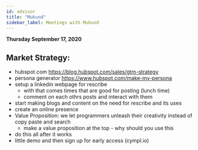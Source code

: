 ```yaml
---
id: advisor
title: "Mukund"
sidebar_label: Meetings with Mukund
---
```


**Thursday September 17, 2020**

## Market Strategy:

- hubspot.com  https://blog.hubspot.com/sales/gtm-strategy 
- persona generator    https://www.hubspot.com/make-my-persona 
- setup a linkedin webpage for rescribe
  - with that comes times that are good for posting (lunch time)
  - comment on each othrs posts and interact with them
- start making blogs and content on the need for rescribe and its uses
- create an online presence
- Value Proposition: we let programmers unleash their creativity instead of copy paste and search 
  -  make a value proposition at the top - why should you use this 
- do this all after it works
- little demo and then sign up for early access (cympl.io)

